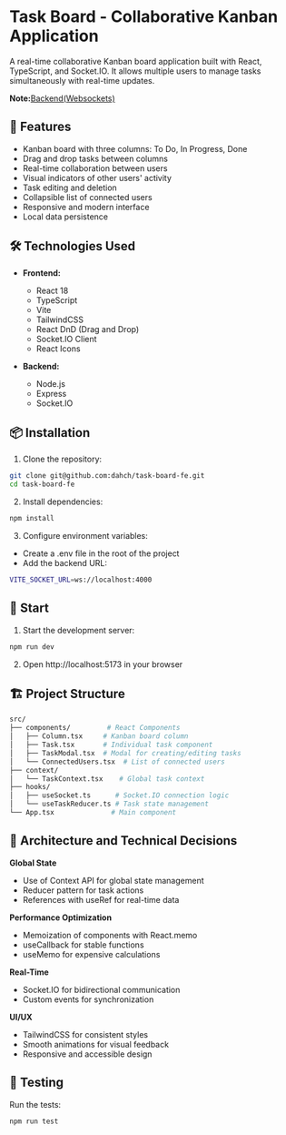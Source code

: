 # Task Board - Collaborative Kanban Application

A real-time collaborative Kanban board application built with React, TypeScript, and Socket.IO. It allows multiple users to manage tasks simultaneously with real-time updates.

**Note:**[Backend(Websockets)](https://github.com/dahch/task-board-sockets)

## 🚀 Features

- Kanban board with three columns: To Do, In Progress, Done
- Drag and drop tasks between columns
- Real-time collaboration between users
- Visual indicators of other users' activity
- Task editing and deletion
- Collapsible list of connected users
- Responsive and modern interface
- Local data persistence

## 🛠️ Technologies Used

- **Frontend:**

  - React 18
  - TypeScript
  - Vite
  - TailwindCSS
  - React DnD (Drag and Drop)
  - Socket.IO Client
  - React Icons

- **Backend:**
  - Node.js
  - Express
  - Socket.IO

## 📦 Installation

1. Clone the repository:

```bash
git clone git@github.com:dahch/task-board-fe.git
cd task-board-fe
```

2. Install dependencies:

```bash
npm install
```

3. Configure environment variables:

- Create a .env file in the root of the project
- Add the backend URL:

```bash
VITE_SOCKET_URL=ws://localhost:4000
```

## 🚀 Start

1. Start the development server:

```bash
npm run dev
```

2. Open http://localhost:5173 in your browser

## 🏗️ Project Structure

```bash
src/
├── components/         # React Components
│   ├── Column.tsx     # Kanban board column
│   ├── Task.tsx       # Individual task component
│   ├── TaskModal.tsx  # Modal for creating/editing tasks
│   └── ConnectedUsers.tsx  # List of connected users
├── context/
│   └── TaskContext.tsx    # Global task context
├── hooks/
│   ├── useSocket.ts      # Socket.IO connection logic
│   └── useTaskReducer.ts # Task state management
└── App.tsx              # Main component
```

## 🔧 Architecture and Technical Decisions

**Global State**

- Use of Context API for global state management
- Reducer pattern for task actions
- References with useRef for real-time data

**Performance Optimization**

- Memoization of components with React.memo
- useCallback for stable functions
- useMemo for expensive calculations

**Real-Time**

- Socket.IO for bidirectional communication
- Custom events for synchronization

**UI/UX**

- TailwindCSS for consistent styles
- Smooth animations for visual feedback
- Responsive and accessible design

## 🧪 Testing

Run the tests:

```bash
npm run test
```
